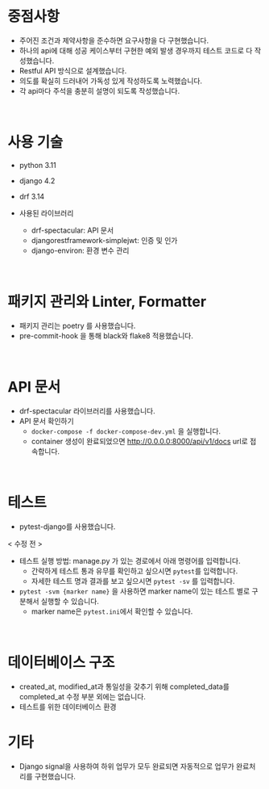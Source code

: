 # 중점사항

- 주어진 조건과 제약사항을 준수하면 요구사항을 다 구현했습니다.
- 하나의 api에 대해 성공 케이스부터 구현한 예외 발생 경우까지 테스트 코드로 다 작성했습니다.
- Restful API 방식으로 설계했습니다.
- 의도를 확실히 드러내어 가독성 있게 작성하도록 노력했습니다.
- 각 api마다 주석을 충분히 설명이 되도록 작성했습니다.

<br>

# 사용 기술

- python 3.11
- django 4.2
- drf 3.14

- 사용된 라이브러리
    - drf-spectacular: API 문서
    - djangorestframework-simplejwt: 인증 및 인가
    - django-environ: 환경 변수 관리

<br>

# 패키지 관리와 Linter, Formatter

- 패키지 관리는 poetry 를 사용했습니다.
- pre-commit-hook 을 통해 black와 flake8 적용했습니다.

<br>

# API 문서

- drf-spectacular 라이브러리를 사용했습니다.
- API 문서 확인하기
    - `docker-compose -f docker-compose-dev.yml` 을 실행합니다.
    - container 생성이 완료되었으면 http://0.0.0.0:8000/api/v1/docs url로 접속합니다.

<br>

# 테스트

- pytest-django를 사용했습니다.

< 수정 전 >
- 테스트 실행 방법: manage.py 가 있는 경로에서 아래 명령어를 입력합니다.
    - 간략하게 테스트 통과 유무를 확인하고 싶으시면 `pytest`를 입력합니다.
    - 자세한 테스트 명과 결과를 보고 싶으시면 `pytest -sv` 를 입력합니다.
- `pytest -svm {marker name}` 을 사용하면 marker name이 있는 테스트 별로 구분해서 실행할 수 있습니다.
    - marker name은 `pytest.ini`에서 확인할 수 있습니다.


<br>

# 데이터베이스 구조

- created_at, modified_at과 통일성을 갖추기 위해 completed_data를 completed_at 수정 부분 외에는 없습니다.
- 테스트를 위한 데이터베이스 환경


# 기타
- Django signal을 사용하여 하위 업무가 모두 완료되면 자동적으로 업무가 완료처리를 구현했습니다. 